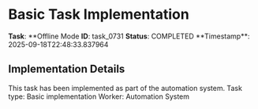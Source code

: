 # Basic Task Implementation

**Task**: **Offline Mode
**ID**: task_0731
**Status**: COMPLETED
**Timestamp\*\*: 2025-09-18T22:48:33.837964

## Implementation Details

This task has been implemented as part of the automation system.
Task type: Basic implementation
Worker: Automation System
